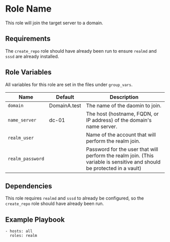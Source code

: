 Role Name
=========

This role will join the target server to a domain.

Requirements
------------

The `create_repo` role should have already been run to ensure `realmd` and `sssd` are already installed.

Role Variables
--------------

All variables for this role are set in the files under `group_vars`.

| Name | Default | Description |
|------|---------|-------------|
| `domain` | DomainA.test | The name of the daomin to join. |
| `name_server` | dc-01 | The host (hostname, FQDN, or IP address) of the domain's name server. |
| `realm_user` | <null> | Name of the account that will perform the realm join. |
| `realm_password` | <null> | Password for the user that will perform the realm join. (This variable is sensitive and should be protected in a vault) |

Dependencies
------------

This role requires `realmd` and `sssd` to already be configured, so the `create_repo` role should have already been run.

Example Playbook
----------------

    - hosts: all
      roles: realm
